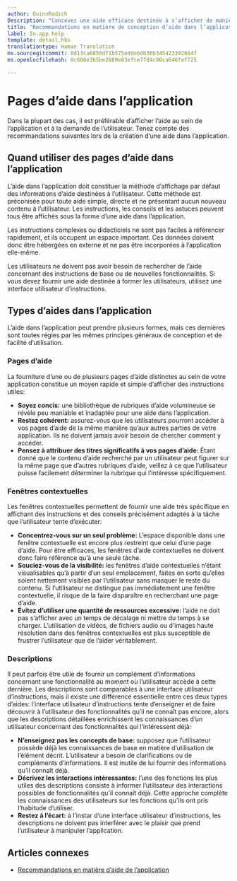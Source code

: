 ```yaml
---
author: QuinnRadich
Description: "Concevez une aide efficace destinée à s’afficher de manière réactive dans votre application."
title: "Recommandations en matière de conception d’aide dans l’application"
label: In-app help
template: detail.hbs
translationtype: Human Translation
ms.sourcegitcommit: 0d13ca6850df1b575eddebdb36b345423392664f
ms.openlocfilehash: 0c606e3b5be2889e83efce77d4c98ca646fef725

---
```


# Pages d’aide dans l’application

Dans la plupart des cas, il est préférable d’afficher l’aide au sein de l’application et à la demande de l’utilisateur. Tenez compte des recommandations suivantes lors de la création d’une aide dans l’application.

## <span id="when_to_use_in_app_help"></span><span id="WHEN_TO_USE_IN_APP_HELP"></span>Quand utiliser des pages d’aide dans l’application

L’aide dans l’application doit constituer la méthode d’affichage par défaut des informations d’aide destinées à l’utilisateur. Cette méthode est préconisée pour toute aide simple, directe et ne présentant aucun nouveau contenu à l’utilisateur. Les instructions, les conseils et les astuces peuvent tous être affichés sous la forme d’une aide dans l’application.

Les instructions complexes ou didacticiels ne sont pas faciles à référencer rapidement, et ils occupent un espace important. Ces données doivent donc être hébergées en externe et ne pas être incorporées à l’application elle-même.

Les utilisateurs ne doivent pas avoir besoin de rechercher de l’aide concernant des instructions de base ou de nouvelles fonctionnalités. Si vous devez fournir une aide destinée à former les utilisateurs, utilisez une interface utilisateur d’instructions.

## <span id="types_of_in_app_help"></span><span id="TYPES_OF_IN_APP_HELP"></span>Types d’aides dans l’application

L’aide dans l’application peut prendre plusieurs formes, mais ces dernières sont toutes régies par les mêmes principes généraux de conception et de facilité d’utilisation.

### <span id="help_pages"></span><span id="HELP_PAGES"></span>Pages d’aide

La fourniture d’une ou de plusieurs pages d’aide distinctes au sein de votre application constitue un moyen rapide et simple d’afficher des instructions utiles:

-   **Soyez concis:** une bibliothèque de rubriques d’aide volumineuse se révèle peu maniable et inadaptée pour une aide dans l’application.
-   **Restez cohérent:** assurez-vous que les utilisateurs pourront accéder à vos pages d’aide de la même manière qu’aux autres parties de votre application. Ils ne doivent jamais avoir besoin de chercher comment y accéder.
-   **Pensez à attribuer des titres significatifs à vos pages d’aide:** Étant donné que le contenu d’aide recherché par un utilisateur peut figurer sur la même page que d’autres rubriques d’aide, veillez à ce que l’utilisateur puisse facilement déterminer la rubrique qui l’intéresse spécifiquement.


### <span id="popups"></span><span id="POPUPS"></span>Fenêtres contextuelles

Les fenêtres contextuelles permettent de fournir une aide très spécifique en affichant des instructions et des conseils précisément adaptés à la tâche que l’utilisateur tente d’exécuter:

-   **Concentrez-vous sur un seul problème:** L’espace disponible dans une fenêtre contextuelle est encore plus restreint que celui d’une page d’aide. Pour être efficaces, les fenêtres d’aide contextuelles ne doivent donc faire référence qu’à une seule tâche.
-   **Souciez-vous de la visibilité:** les fenêtres d’aide contextuelles n’étant visualisables qu’à partir d’un seul emplacement, faites en sorte qu’elles soient nettement visibles par l’utilisateur sans masquer le reste du contenu. Si l’utilisateur ne distingue pas immédiatement une fenêtre contextuelle, il risque de la faire disparaître en recherchant une page d’aide.
-   **Évitez d’utiliser une quantité de ressources excessive:** l’aide ne doit pas s’afficher avec un temps de décalage ni mettre du temps à se charger. L’utilisation de vidéos, de fichiers audio ou d’images haute résolution dans des fenêtres contextuelles est plus susceptible de frustrer l’utilisateur que de l’aider véritablement.

### <span id="descriptions"></span><span id="DESCRIPTIONS"></span>Descriptions

Il peut parfois être utile de fournir un complément d’informations concernant une fonctionnalité au moment où l’utilisateur accède à cette dernière. Les descriptions sont comparables à une interface utilisateur d’instructions, mais il existe une différence essentielle entre ces deux types d’aides: l’interface utilisateur d’instructions tente d’enseigner et de faire découvrir à l’utilisateur des fonctionnalités qu’il ne connaît pas encore, alors que les descriptions détaillées enrichissent les connaissances d’un utilisateur concernant des fonctionnalités qui l’intéressent déjà:

-   **N’enseignez pas les concepts de base:** supposez que l’utilisateur possède déjà les connaissances de base en matière d’utilisation de l’élément décrit. L’utilisateur a besoin de clarifications ou de compléments d’informations. Il est inutile de lui fournir des informations qu’il connaît déjà.
-   **Décrivez les interactions intéressantes:** l’une des fonctions les plus utiles des descriptions consiste à informer l’utilisateur des interactions possibles de fonctionnalités qu’il connaît déjà. Cette approche complète les connaissances des utilisateurs sur les fonctions qu’ils ont pris l’habitude d’utiliser.
-   **Restez à l’écart:** à l’instar d’une interface utilisateur d’instructions, les descriptions ne doivent pas interférer avec le plaisir que prend l’utilisateur à manipuler l’application.

## <span id="related_topics"></span>Articles connexes

* [Recommandations en matière d’aide de l’application](guidelines-for-app-help.md)



<!--HONumber=Aug16_HO3-->


